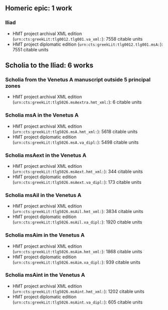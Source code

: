 ## Homeric epic: 1 work

### Iliad

-   HMT project archival XML edition (`urn:cts:greekLit:tlg0012.tlg001.va_xml:`):  7558 citable units
-   HMT project diplomatic edition (`urn:cts:greekLit:tlg0012.tlg001.msA:`):  7551 citable units




## Scholia to the Iliad: 6 works

### Scholia from the Venetus A manuscript outside 5 principal zones

-   HMT project archival XML edition (`urn:cts:greekLit:tlg5026.msAextra.hmt_xml:`):  6 citable units


### Scholia msA in the Venetus A

-   HMT project archival XML edition (`urn:cts:greekLit:tlg5026.msA.hmt_xml:`):  5618 citable units
-   HMT project diplomatic edition (`urn:cts:greekLit:tlg5026.msA.va_dipl:`):  5498 citable units


### Scholia msAext in the Venetus A

-   HMT project archival XML edition (`urn:cts:greekLit:tlg5026.msAext.hmt_xml:`):  344 citable units
-   HMT project diplomatic edition (`urn:cts:greekLit:tlg5026.msAext.va_dipl:`):  173 citable units


### Scholia msAil in the Venetus A

-   HMT project archival XML edition (`urn:cts:greekLit:tlg5026.msAil.hmt_xml:`):  3834 citable units
-   HMT project diplomatic edition (`urn:cts:greekLit:tlg5026.msAil.va_dipl:`):  1920 citable units


### Scholia msAim in the Venetus A

-   HMT project archival XML edition (`urn:cts:greekLit:tlg5026.msAim.hmt_xml:`):  1868 citable units
-   HMT project diplomatic edition (`urn:cts:greekLit:tlg5026.msAim.va_dipl:`):  939 citable units


### Scholia msAint in the Venetus A

-   HMT project archival XML edition (`urn:cts:greekLit:tlg5026.msAint.hmt_xml:`):  1202 citable units
-   HMT project diplomatic edition (`urn:cts:greekLit:tlg5026.msAint.va_dipl:`):  605 citable units



